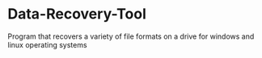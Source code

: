 # Data-Recovery-Tool
Program that recovers a variety of file formats on a drive for windows and linux operating systems
